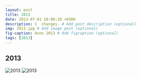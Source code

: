 ```yaml
---
layout: post
title: 2013
date: 2013-07-01 10:00:20 +0300
description: 1  changes. # Add post description (optional)
img: 2013.jpg # Add image post (optional)
fig-caption: Anno 2013 # Add figcaption (optional)
tags: [2013]
---
```



## 2013

![2013]({{site.baseurl}}/assets/img/2013_vorn.jpg)
![2013]({{site.baseurl}}/assets/img/2013_hinten.jpg)